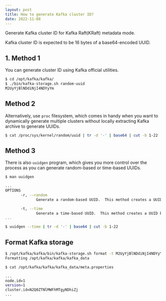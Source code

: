 ```yaml
---
layout: post
title: How to generate Kafka cluster ID?
date: 2022-11-08
---
```


Generate Kafka cluster ID for Kafka Raft(KRaft) metadata mode.

Kafka cluster ID is expected to be 16 bytes of a base64-encoded UUID.

## 1. Method 1

You can generate cluster ID using Kafka official utilities.

```sh
$ cd /opt/kafka/kafka/
$ ./bin/kafka-storage.sh random-uuid
M2UyYjBlNDdiNjI4NDYyYm
```

## Method 2

Alternatively, use `proc` filesystem, which comes in handy when you want to dynamically generate multiple clusters without locally extracting Kafka archive to generate UUIDs.

```sh
$ cat /proc/sys/kernel/random/uuid | tr -d '-' | base64 | cut -b 1-22
```

## Method 3

There is also `uuidgen` program, which gives you more control over the process as you can generate random-based or time-based UUIDs.

```sh
$ man uuidgen

...
OPTIONS
       -r, --random
              Generate a random-based UUID.  This method creates a UUID consisting mostly of random bits.  It requires that the operating system have a high quality random number generator, such as /dev/random.

       -t, --time
              Generate a time-based UUID.  This method creates a UUID based on the system clock plus the system's ethernet hardware address, if present.
...
```

```sh
$ uuidgen --time | tr -d '-' | base64 | cut -b 1-22 
```

## Format Kafka storage

```sh
$ /opt/kafka/kafka/bin/kafka-storage.sh format -t M2UyYjBlNDdiNjI4NDYyYm -c /opt/kafka/kafka/config/kraft/server.properties
Formatting /opt/kafka/kafka/kafka_data

$ cat /opt/kafka/kafka/kafka_data/meta.properties

...
node.id=1
version=1
cluster.id=N2Q0ZTNlMWFhMTgyNDhiZj
...
```
